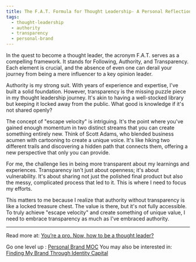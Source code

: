 ```yaml
---
title: The F.A.T. Formula for Thought Leadership- A Personal Reflection
tags:
  - thought-leadership
  - authority
  - transparency
  - personal-brand
---
```


In the quest to become a thought leader, the acronym F.A.T. serves as a compelling framework. It stands for Following, Authority, and Transparency. Each element is crucial, and the absence of even one can derail your journey from being a mere influencer to a key opinion leader.

Authority is my strong suit. With years of experience and expertise, I've built a solid foundation. However, transparency is the missing puzzle piece in my thought leadership journey. It's akin to having a well-stocked library but keeping it locked away from the public. What good is knowledge if it's not shared openly?

The concept of "escape velocity" is intriguing. It's the point where you've gained enough momentum in two distinct streams that you can create something entirely new. Think of Scott Adams, who blended business acumen with cartooning to create a unique voice. It's like hiking two different trails and discovering a hidden path that connects them, offering a new perspective that only you can provide.

For me, the challenge lies in being more transparent about my learnings and experiences. Transparency isn't just about openness; it's about vulnerability. It's about sharing not just the polished final product but also the messy, complicated process that led to it. This is where I need to focus my efforts.

This matters to me because I realize that authority without transparency is like a locked treasure chest. The value is there, but it's not fully accessible. To truly achieve "escape velocity" and create something of unique value, I need to embrace transparency as much as I've embraced authority.

----

Read more at: [You’re a pro. Now, how to be a thought leader?](https://www.deccanherald.com/education/you-re-a-pro-now-how-to-be-a-thought-leader-1199884.html)

Go one level up : [Personal Brand MOC](Maps/Personal%20Brand%20MOC.md)
You may also be interested in: [Finding My Brand Through Identity Capital](Notes/Finding%20My%20Brand%20Through%20Identity%20Capital.md)